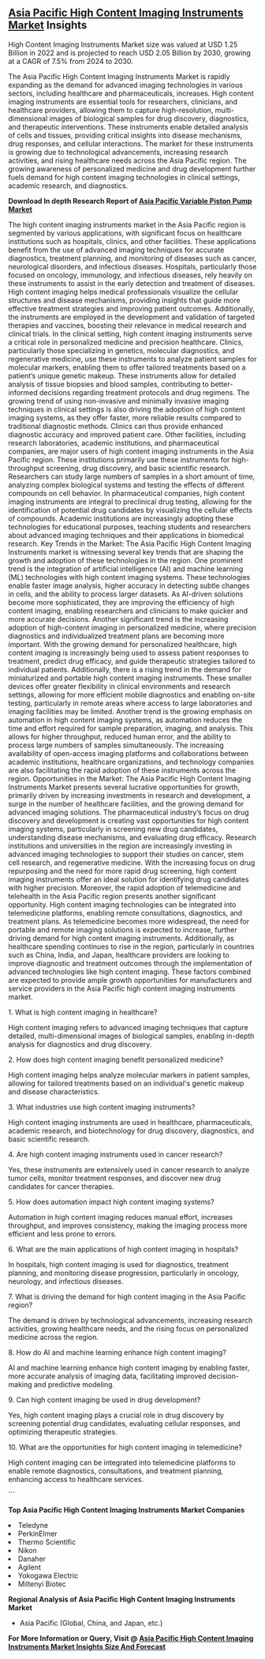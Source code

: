 <h2><a href="https://www.verifiedmarketreports.com/download-sample/?rid=516132&amp;utm_source=Github-Feb&amp;utm_medium=219" target="_blank">Asia Pacific High Content Imaging Instruments Market</a> Insights</h2><p>High Content Imaging Instruments Market size was valued at USD 1.25 Billion in 2022 and is projected to reach USD 2.05 Billion by 2030, growing at a CAGR of 7.5% from 2024 to 2030.</p><p><p>The Asia Pacific High Content Imaging Instruments Market is rapidly expanding as the demand for advanced imaging technologies in various sectors, including healthcare and pharmaceuticals, increases. High content imaging instruments are essential tools for researchers, clinicians, and healthcare providers, allowing them to capture high-resolution, multi-dimensional images of biological samples for drug discovery, diagnostics, and therapeutic interventions. These instruments enable detailed analysis of cells and tissues, providing critical insights into disease mechanisms, drug responses, and cellular interactions. The market for these instruments is growing due to technological advancements, increasing research activities, and rising healthcare needs across the Asia Pacific region. The growing awareness of personalized medicine and drug development further fuels demand for high content imaging technologies in clinical settings, academic research, and diagnostics. <p><strong>Download In depth Research Report of <a href="https://www.verifiedmarketreports.com/download-sample/?rid=236118&amp;utm_source=Pulse-Dec&amp;utm_medium=219" target="_blank">Asia Pacific Variable Piston Pump Market</a></strong></p> The high content imaging instruments market in the Asia Pacific region is segmented by various applications, with significant focus on healthcare institutions such as hospitals, clinics, and other facilities. These applications benefit from the use of advanced imaging techniques for accurate diagnostics, treatment planning, and monitoring of diseases such as cancer, neurological disorders, and infectious diseases. Hospitals, particularly those focused on oncology, immunology, and infectious diseases, rely heavily on these instruments to assist in the early detection and treatment of diseases. High content imaging helps medical professionals visualize the cellular structures and disease mechanisms, providing insights that guide more effective treatment strategies and improving patient outcomes. Additionally, the instruments are employed in the development and validation of targeted therapies and vaccines, boosting their relevance in medical research and clinical trials. In the clinical setting, high content imaging instruments serve a critical role in personalized medicine and precision healthcare. Clinics, particularly those specializing in genetics, molecular diagnostics, and regenerative medicine, use these instruments to analyze patient samples for molecular markers, enabling them to offer tailored treatments based on a patient’s unique genetic makeup. These instruments allow for detailed analysis of tissue biopsies and blood samples, contributing to better-informed decisions regarding treatment protocols and drug regimens. The growing trend of using non-invasive and minimally invasive imaging techniques in clinical settings is also driving the adoption of high content imaging systems, as they offer faster, more reliable results compared to traditional diagnostic methods. Clinics can thus provide enhanced diagnostic accuracy and improved patient care. Other facilities, including research laboratories, academic institutions, and pharmaceutical companies, are major users of high content imaging instruments in the Asia Pacific region. These institutions primarily use these instruments for high-throughput screening, drug discovery, and basic scientific research. Researchers can study large numbers of samples in a short amount of time, analyzing complex biological systems and testing the effects of different compounds on cell behavior. In pharmaceutical companies, high content imaging instruments are integral to preclinical drug testing, allowing for the identification of potential drug candidates by visualizing the cellular effects of compounds. Academic institutions are increasingly adopting these technologies for educational purposes, teaching students and researchers about advanced imaging techniques and their applications in biomedical research. Key Trends in the Market: The Asia Pacific High Content Imaging Instruments market is witnessing several key trends that are shaping the growth and adoption of these technologies in the region. One prominent trend is the integration of artificial intelligence (AI) and machine learning (ML) technologies with high content imaging systems. These technologies enable faster image analysis, higher accuracy in detecting subtle changes in cells, and the ability to process larger datasets. As AI-driven solutions become more sophisticated, they are improving the efficiency of high content imaging, enabling researchers and clinicians to make quicker and more accurate decisions. Another significant trend is the increasing adoption of high-content imaging in personalized medicine, where precision diagnostics and individualized treatment plans are becoming more important. With the growing demand for personalized healthcare, high content imaging is increasingly being used to assess patient responses to treatment, predict drug efficacy, and guide therapeutic strategies tailored to individual patients. Additionally, there is a rising trend in the demand for miniaturized and portable high content imaging instruments. These smaller devices offer greater flexibility in clinical environments and research settings, allowing for more efficient mobile diagnostics and enabling on-site testing, particularly in remote areas where access to large laboratories and imaging facilities may be limited. Another trend is the growing emphasis on automation in high content imaging systems, as automation reduces the time and effort required for sample preparation, imaging, and analysis. This allows for higher throughput, reduced human error, and the ability to process large numbers of samples simultaneously. The increasing availability of open-access imaging platforms and collaborations between academic institutions, healthcare organizations, and technology companies are also facilitating the rapid adoption of these instruments across the region. Opportunities in the Market: The Asia Pacific High Content Imaging Instruments Market presents several lucrative opportunities for growth, primarily driven by increasing investments in research and development, a surge in the number of healthcare facilities, and the growing demand for advanced imaging solutions. The pharmaceutical industry’s focus on drug discovery and development is creating vast opportunities for high content imaging systems, particularly in screening new drug candidates, understanding disease mechanisms, and evaluating drug efficacy. Research institutions and universities in the region are increasingly investing in advanced imaging technologies to support their studies on cancer, stem cell research, and regenerative medicine. With the increasing focus on drug repurposing and the need for more rapid drug screening, high content imaging instruments offer an ideal solution for identifying drug candidates with higher precision. Moreover, the rapid adoption of telemedicine and telehealth in the Asia Pacific region presents another significant opportunity. High content imaging technologies can be integrated into telemedicine platforms, enabling remote consultations, diagnostics, and treatment plans. As telemedicine becomes more widespread, the need for portable and remote imaging solutions is expected to increase, further driving demand for high content imaging instruments. Additionally, as healthcare spending continues to rise in the region, particularly in countries such as China, India, and Japan, healthcare providers are looking to improve diagnostic and treatment outcomes through the implementation of advanced technologies like high content imaging. These factors combined are expected to provide ample growth opportunities for manufacturers and service providers in the Asia Pacific high content imaging instruments market. <p>1. What is high content imaging in healthcare?</p> <p>High content imaging refers to advanced imaging techniques that capture detailed, multi-dimensional images of biological samples, enabling in-depth analysis for diagnostics and drug discovery.</p> <p>2. How does high content imaging benefit personalized medicine?</p> <p>High content imaging helps analyze molecular markers in patient samples, allowing for tailored treatments based on an individual's genetic makeup and disease characteristics.</p> <p>3. What industries use high content imaging instruments?</p> <p>High content imaging instruments are used in healthcare, pharmaceuticals, academic research, and biotechnology for drug discovery, diagnostics, and basic scientific research.</p> <p>4. Are high content imaging instruments used in cancer research?</p> <p>Yes, these instruments are extensively used in cancer research to analyze tumor cells, monitor treatment responses, and discover new drug candidates for cancer therapies.</p> <p>5. How does automation impact high content imaging systems?</p> <p>Automation in high content imaging reduces manual effort, increases throughput, and improves consistency, making the imaging process more efficient and less prone to errors.</p> <p>6. What are the main applications of high content imaging in hospitals?</p> <p>In hospitals, high content imaging is used for diagnostics, treatment planning, and monitoring disease progression, particularly in oncology, neurology, and infectious diseases.</p> <p>7. What is driving the demand for high content imaging in the Asia Pacific region?</p> <p>The demand is driven by technological advancements, increasing research activities, growing healthcare needs, and the rising focus on personalized medicine across the region.</p> <p>8. How do AI and machine learning enhance high content imaging?</p> <p>AI and machine learning enhance high content imaging by enabling faster, more accurate analysis of imaging data, facilitating improved decision-making and predictive modeling.</p> <p>9. Can high content imaging be used in drug development?</p> <p>Yes, high content imaging plays a crucial role in drug discovery by screening potential drug candidates, evaluating cellular responses, and optimizing therapeutic strategies.</p> <p>10. What are the opportunities for high content imaging in telemedicine?</p> <p>High content imaging can be integrated into telemedicine platforms to enable remote diagnostics, consultations, and treatment planning, enhancing access to healthcare services.</p> ```</p><p><strong>Top Asia Pacific High Content Imaging Instruments Market Companies</strong></p><div data-test-id=""><p><li>Teledyne</li><li> PerkinElmer</li><li> Thermo Scientific</li><li> Nikon</li><li> Danaher</li><li> Agilent</li><li> Yokogawa Electric</li><li> Miltenyi Biotec</li></p><div><strong>Regional Analysis of&nbsp;Asia Pacific High Content Imaging Instruments Market</strong></div><ul><li dir="ltr"><p dir="ltr">Asia Pacific (Global, China, and Japan, etc.)</p></li></ul><p><strong>For More Information or Query, Visit @&nbsp;</strong><strong><a href="https://www.verifiedmarketreports.com/product/high-content-imaging-instruments-market/?utm_source=Github-Feb&amp;utm_medium=219" target="_blank">Asia Pacific High Content Imaging Instruments Market Insights Size And Forecast</a></strong></p></div><h2>&nbsp;</h2><div data-test-id="">&nbsp;</div>
